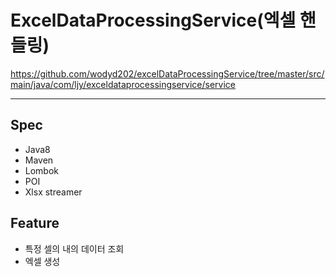 # ExcelDataProcessingService(엑셀 핸들링)

https://github.com/wodyd202/excelDataProcessingService/tree/master/src/main/java/com/ljy/exceldataprocessingservice/service

<hr/>

## Spec
- Java8
- Maven
- Lombok
- POI
- Xlsx streamer

## Feature
- 특정 셀의 내의 데이터 조회
- 엑셀 생성
